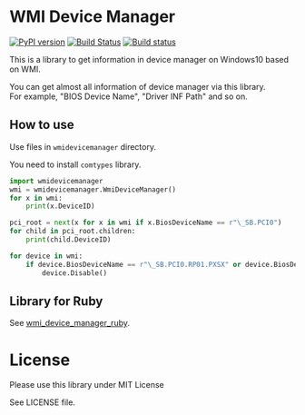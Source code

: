
# WMI Device Manager
[![PyPI version](https://badge.fury.io/py/wmidevicemanager.svg)](https://badge.fury.io/py/wmidevicemanager)
[![Build Status](https://dev.azure.com/masamitsu-murase/wmi_device_manager/_apis/build/status/masamitsu-murase.wmi_device_manager?branchName=master)](https://dev.azure.com/masamitsu-murase/wmi_device_manager/_build/latest?definitionId=4&branchName=master)
[![Build status](https://ci.appveyor.com/api/projects/status/ktrn3q6nkx9dvdwd?svg=true)](https://ci.appveyor.com/project/masamitsu-murase/wmi-device-manager)

This is a library to get information in device manager on Windows10 based on WMI.

You can get almost all information of device manager via this library.  
For example, "BIOS Device Name", "Driver INF Path" and so on.

## How to use

Use files in `wmidevicemanager` directory.

You need to install `comtypes` library.

```python
import wmidevicemanager
wmi = wmidevicemanager.WmiDeviceManager()
for x in wmi:
    print(x.DeviceID)

pci_root = next(x for x in wmi if x.BiosDeviceName == r"\_SB.PCI0")
for child in pci_root.children:
    print(child.DeviceID)

for device in wmi:
    if device.BiosDeviceName == r"\_SB.PCI0.RP01.PXSX" or device.BiosDeviceName == r"\_SB.PCI0.RP02.PXSX":
        device.Disable()
```

## Library for Ruby

See [wmi_device_manager_ruby](https://github.com/masamitsu-murase/wmi_device_manager_ruby).

# License

Please use this library under MIT License

See LICENSE file.
